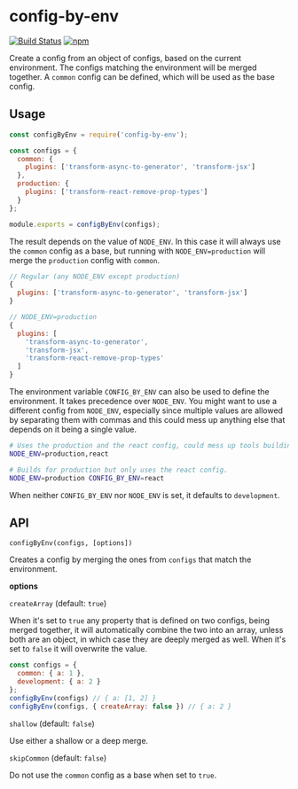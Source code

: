 # config-by-env

[![Build Status][travis-badge]][travis]
[![npm][npm-badge]][npm-link]

Create a config from an object of configs, based on the current environment. The
configs matching the environment will be merged together. A `common` config can
be defined, which will be used as the base config.

## Usage

```javascript
const configByEnv = require('config-by-env');

const configs = {
  common: {
    plugins: ['transform-async-to-generator', 'transform-jsx']
  },
  production: {
    plugins: ['transform-react-remove-prop-types']
  }
};

module.exports = configByEnv(configs);
```

The result depends on the value of `NODE_ENV`. In this case it will always use
the `common` config as a base, but running with `NODE_ENV=production` will merge
the `production` config with `common`.

```javascript
// Regular (any NODE_ENV except production)
{
  plugins: ['transform-async-to-generator', 'transform-jsx']
}

// NODE_ENV=production
{
  plugins: [
    'transform-async-to-generator',
    'transform-jsx',
    'transform-react-remove-prop-types'
  ]
}
```

The environment variable `CONFIG_BY_ENV` can also be used to define the
environment. It takes precedence over `NODE_ENV`. You might want to use
a different config from `NODE_ENV`, especially since multiple values are allowed
by separating them with commas and this could mess up anything else that depends
on it being a single value.

```sh
# Uses the production and the react config, could mess up tools building for production.
NODE_ENV=production,react

# Builds for production but only uses the react config.
NODE_ENV=production CONFIG_BY_ENV=react
```

When neither `CONFIG_BY_ENV` nor `NODE_ENV` is set, it defaults to
`development`.

## API

`configByEnv(configs, [options])`

Creates a config by merging the ones from `configs` that match the environment.

**options**

`createArray` (default: `true`)

When it's set to `true` any property that is defined on two configs, being
merged together, it will automatically combine the two into an array, unless
both are an object, in which case they are deeply merged as well. When it's set
to `false` it will overwrite the value.

```javascript
const configs = {
  common: { a: 1 },
  development: { a: 2 }
};
configByEnv(configs) // { a: [1, 2] }
configByEnv(configs, { createArray: false }) // { a: 2 }
```

`shallow` (default: `false`)

Use either a shallow or a deep merge.

`skipCommon` (default: `false`)

Do not use the `common` config as a base when set to `true`.

[npm-badge]: https://img.shields.io/npm/v/config-by-env.svg?style=flat-square
[npm-link]: https://www.npmjs.com/package/config-by-env
[travis]: https://travis-ci.org/jungomi/config-by-env
[travis-badge]: https://img.shields.io/travis/jungomi/config-by-env/master.svg?style=flat-square
